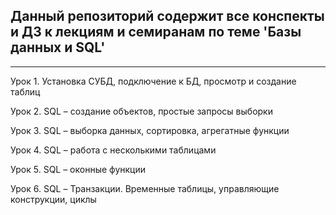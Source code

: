 Данный репозиторий содержит все конспекты и ДЗ к лекциям и семиранам по теме 'Базы данных и SQL'
---
-----------------------
Урок 1. Установка СУБД, подключение к БД, просмотр и создание таблиц

Урок 2. SQL – создание объектов, простые запросы выборки

Урок 3. SQL – выборка данных, сортировка, агрегатные функции

Урок 4. SQL – работа с несколькими таблицами

Урок 5. SQL – оконные функции

Урок 6. SQL – Транзакции. Временные таблицы, управляющие конструкции, циклы